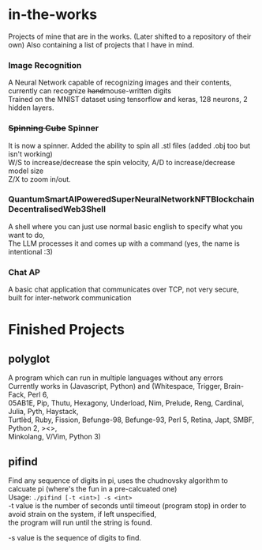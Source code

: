 # in-the-works
Projects of mine that are in the works. (Later shifted to a repository of their own) 
Also containing a list of projects that I have in mind.

### Image Recognition
  A Neural Network capable of recognizing images and their contents, currently can recognize ~~hand~~mouse-written digits  
  Trained on the MNIST dataset using tensorflow and keras, 128 neurons, 2 hidden layers.

### ~~Spinning Cube~~ Spinner
  It is now a spinner. 
  Added the ability to spin all .stl files (added .obj too but isn't working)  
  W/S to increase/decrease the spin velocity, A/D to increase/decrease model size  
  Z/X to zoom in/out.  
  
### QuantumSmartAIPoweredSuperNeuralNetworkNFTBlockchainDecentralisedWeb3Shell  
  A shell where you can just use normal basic english to specify what you want to do,  
  The LLM processes it and comes up with a command (yes, the name is intentional :3)  

### Chat AP
  A basic chat application that communicates over TCP, not very secure,  
  built for inter-network communication


# Finished Projects

## polyglot  
  A program which can run in multiple languages without any errors  
  Currently works in (Javascript, Python) and (Whitespace, Trigger, Brain-Fack, Perl 6,  
  05AB1E, Pip, Thutu, Hexagony, Underload, Nim, Prelude, Reng, Cardinal, Julia, Pyth, Haystack,  
  Turtlèd, Ruby, Fission, Befunge-98, Befunge-93, Perl 5, Retina, Japt, SMBF, Python 2, ><>,  
  Minkolang, V/Vim, Python 3)

## pifind  
  Find any sequence of digits in pi, uses the chudnovsky algorithm to calcuate pi (where's the fun in a pre-calcuated one)  
  Usage: `./pifind [-t <int>] -s <int>`  
  -t value is the number of seconds until timeout (program stop) in order to avoid strain on the system, if left unspecified,  
  the program will run until the string is found.  

  -s value is the sequence of digits to find.

  
